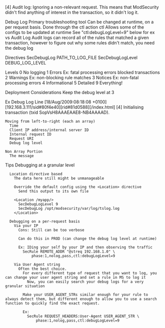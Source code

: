 [4] Audit log: Ignoring a non-relevant request.
  This means that ModSecurity didn't find anything of interest in the transaction, so it didn't log it.


Debug Log
  Primary troubleshooting tool
  Can be changed at runtime, on a per request basis.
    Done through the ctl action
      ctl
        Allows some of the configs to be updated at runtime
        See "ctl:debugLogLevel=9" below for ex
  vs Audit Log
    Audit logs can record all of the rules that matched a given transaction, however to figure out why some rules didn't match, you need the debug log

  Directives
    SecDebugLog PATH_TO_LOG_FILE
    SecDebugLogLevel DEBUG_LOG_LEVEL

  Levels
    0
      No logging
    1 
      Errors
      Ex:
        fatal processing errors
        blocked transactions
    2 
      Warnings
      Ex:
        non-blocking rule matches
    3 
      Notices
      Ex:
        non-fatal processing errors
    4
      Informational
    5
      Detailed
    9
      Everything!

  Deployment Considerations
    Keep the debug level at 3

  Ex Debug Log Line
  [18/Aug/2009:08:18:08 +0100] [192.168.3.111/sid#80f4e40][rid#81d0588][/index.html]
  [4] Initialising transaction (txid SopVsH8AAAEAAE8-NB4AAAAD).

    Moving from left-to-right (each an array)
      Time
      Client IP address/internal server ID
      Internal request ID
      Request URI
      Debug log level

    Non Array Portion
      The message
  Tips
    Debugging at a granular level

      Location directive based
        The data here still might be unmanageable

        Override the default config using the <Location> directive
          Send this output to its own file

        <Location /myapp/>
          SecDebugLogLevel 9
          SecDebugLog /opt/modsecurity/var/log/tslog.log
        </Location>

      Debugging on a per-request basis
        Via your IP
          Cons: Still can be too verbose

          Can do this in PROD (can change the debug log level at runtime)

          Ex: IDing your self by your IP and then observing the traffic
            SecRule REMOTE_ADDR "@streq 192.168.1.0" \
                phase:1,nolog,pass,ctl:debugLogLevel=9

        Via User Agent string
          Often the best choice.
            For every different type of request that you want to log, you can change your user agent string and set a rule in MS to log it
              Now, you can easily search your debug logs for a very granular situation

            Make your USER_AGENT_STRs similar enough for your rule to always detect them, but different enough to allow you to use a search function to quickly find the exact request.

            Ex: 
              SecRule REQUEST_HEADERS:User-Agent USER_AGENT_STR \
                  phase:1,nolog,pass,ctl:debugLogLevel=9

